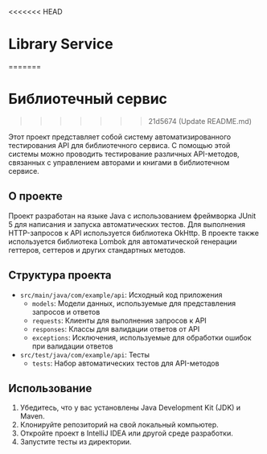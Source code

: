 <<<<<<< HEAD
# Library Service
=======
# Библиотечный сервис
>>>>>>> 21d5674 (Update README.md)

Этот проект представляет собой систему автоматизированного тестирования API для библиотечного сервиса. С помощью этой системы можно проводить тестирование различных API-методов, связанных с управлением авторами и книгами в библиотечном сервисе.

## О проекте

Проект разработан на языке Java с использованием фреймворка JUnit 5 для написания и запуска автоматических тестов. Для выполнения HTTP-запросов к API используется библиотека OkHttp. В проекте также используется библиотека Lombok для автоматической генерации геттеров, сеттеров и других стандартных методов.

## Структура проекта

- `src/main/java/com/example/api`: Исходный код приложения
  - `models`: Модели данных, используемые для представления запросов и ответов
  - `requests`: Клиенты для выполнения запросов к API
  - `responses`: Классы для валидации ответов от API
  - `exceptions`: Исключения, используемые для обработки ошибок при валидации ответов
- `src/test/java/com/example/api`: Тесты
  - `tests`: Набор автоматических тестов для API-методов

## Использование

1. Убедитесь, что у вас установлены Java Development Kit (JDK) и Maven.
2. Клонируйте репозиторий на свой локальный компьютер.
3. Откройте проект в IntelliJ IDEA или другой среде разработки.
4. Запустите тесты из директории. 

